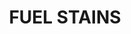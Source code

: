 ---
title: "FUEL STAINS"
price: "TBA"
desc: "Opis nije dostupan"
img_path: "/assets/img/A.MIG-1409.jpg"
brand: AMMO
available: true
cat: "weathering"
subcat: "ENAMEL EFFECTS (35 mL)"
subsubcat: "SS"
---